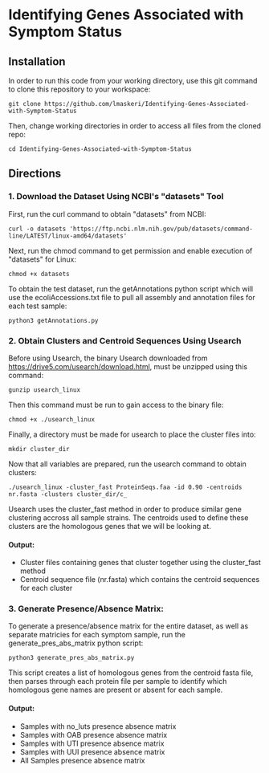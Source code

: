 # Identifying Genes Associated with Symptom Status

## Installation

In order to run this code from your working directory, use this git command to clone this repository to your workspace:
```
git clone https://github.com/lmaskeri/Identifying-Genes-Associated-with-Symptom-Status
```
Then, change working directories in order to access all files from the cloned repo:
```
cd Identifying-Genes-Associated-with-Symptom-Status
```

## Directions

### 1. Download the Dataset Using NCBI's "datasets" Tool

First, run the curl command to obtain "datasets" from NCBI:
```
curl -o datasets 'https://ftp.ncbi.nlm.nih.gov/pub/datasets/command-line/LATEST/linux-amd64/datasets'
```

Next, run the chmod command to get permission and enable execution of "datasets" for Linux:
```
chmod +x datasets
```
To obtain the test dataset, run the getAnnotations python script which will use the ecoliAccessions.txt file to pull all assembly and annotation files for each test sample:
```
python3 getAnnotations.py
```
### 2. Obtain Clusters and Centroid Sequences Using Usearch

Before using Usearch, the binary Usearch downloaded from https://drive5.com/usearch/download.html, must be unzipped using this command:
```
gunzip usearch_linux 
```
Then this command must be run to gain access to the binary file:
```
chmod +x ./usearch_linux
```
Finally, a directory must be made for usearch to place the cluster files into:
```
mkdir cluster_dir
```
Now that all variables are prepared, run the usearch command to obtain clusters: 
```
./usearch_linux -cluster_fast ProteinSeqs.faa -id 0.90 -centroids nr.fasta -clusters cluster_dir/c_
```
Usearch uses the cluster_fast method in order to produce similar gene clustering accross all sample strains. The centroids used to define these clusters are the homologous genes that we will be looking at.

#### Output:
* Cluster files containing genes that cluster together using the cluster_fast method
* Centroid sequence file (nr.fasta) which contains the centroid sequences for each cluster

### 3. Generate Presence/Absence Matrix:

To generate a presence/absence matrix for the entire dataset, as well as separate matricies for each symptom sample, run the generate_pres_abs_matrix python script:
```
python3 generate_pres_abs_matrix.py
```
This script creates a list of homologous genes from the centroid fasta file, then parses through each protein file per sample to identify which homologous gene names are present or absent for each sample.

#### Output:
* Samples with no_luts presence absence matrix
* Samples with OAB presence absence matrix
* Samples with UTI presence absence matrix
* Samples with UUI presence absence matrix
* All Samples presence absence matrix
 
